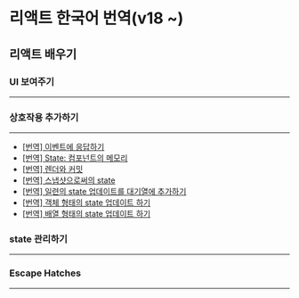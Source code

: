# 리액트 한국어 번역(v18 ~)

## 리액트 배우기

### UI 보여주기
---
### 상호작용 추가하기
--- 
-  [\[번역\] 이벤트에 응답하기](https://github.com/vennydev/react-translation-kr-/blob/main/translated/상호작용%20추가하기/이벤트%20반응하기.md) 
-  [\[번역\] State: 컴포넌트의 메모리]() 
-  [\[번역\] 렌더와 커밋](https://github.com/vennydev/react-translation-kr-/blob/main/translated/상호작용%20추가하기/렌더와%20커밋.md) 
-  [\[번역\] 스냅샷으로써의 state]() 
-  [\[번역\] 일련의 state 업데이트를 대기열에 추가하기 ]() 
-  [\[번역\] 객체 형태의 state 업데이트 하기]() 
-  [\[번역\] 배열 형태의 state 업데이트 하기]() 

### state 관리하기
--- 
### Escape Hatches
---
